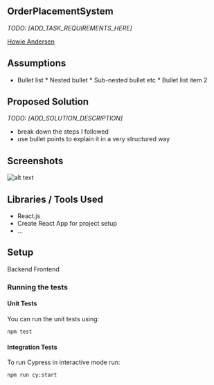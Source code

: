 ## OrderPlacementSystem

*TODO: [ADD_TASK_REQUIREMENTS_HERE]*

[Howie Andersen](mailto:howieandersen@gmail.com.com)

## Assumptions

* Bullet list
             * Nested bullet
                  * Sub-nested bullet etc
          * Bullet list item 2

## Proposed Solution

*TODO: [ADD_SOLUTION_DESCRIPTION]*
- break down the steps I followed
- use bullet points to explain it in a very structured way

## Screenshots
![alt text](screens/demo.png)

## Libraries / Tools Used

- React.js
- Create React App for project setup
- ...

## Setup

Backend
Frontend

### Running the tests

#### Unit Tests

You can run the unit tests using:

`npm test`

#### Integration Tests

To run Cypress in interactive mode run:

`npm run cy:start`
